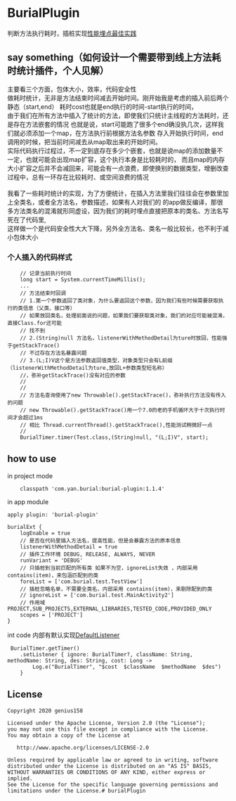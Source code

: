 # BurialPlugin
判断方法执行耗时，插桩实现[性能埋点最佳实践](./TODO_README.md)

## say something（如何设计一个需要带到线上方法耗时统计插件，个人见解）
主要看三个方面，包体大小，效率，代码安全性
<br/>
做耗时统计，无非是方法结束时间减去开始时间。刚开始我是考虑的插入前后两个静态（start,end）
耗时cost也就是end执行的时间-start执行的时间，
<br/>
由于我们在所有方法中插入了统计的方法，即使我们只统计主线程的方法耗时，还是存在方法嵌套的情况
也就是说，start可能跑了很多个end确没执几次，这样我们就必须添加一个map，在方法执行前根据方法名参数
存入开始执行时间，end调用的时候，把当前时间减去从map取出来的开始时间。
<br/>
实际代码执行过程过，不一定到底存在多少个嵌套，也就是说map的添加数量不一定，也就可能会出现map扩容，这个执行本身是比较耗时的，
而且map的内存大小扩容之后并不会减回来，可能会有一点浪费，即使换别的数据类型，增删改查过程中，总有一环存在比较耗时、或空间浪费的情况
<br/>
<br/>
我看了一些耗时统计的实现，为了方便统计，在插入方法里我们往往会在参数里加上全类名，或者全方法名，参数描述，如果有人对我们的
的app做反编译，那很多方法类名的混淆就形同虚设，因为我们的耗时埋点直接把原本的类名、方法名写死在了代码里,
<br/>
这样做一个是代码安全性大大下降，另外全方法名、类名一般比较长，也不利于减小包体大小

### 个人插入的代码样式
```
    // 记录当前执行时间
    long start = System.currentTimeMillis();
    ...
    // 方法结束时回调
    // 1.第一个参数返回了类对象，为什么要返回这个参数，因为我们有些时候需要获取执行的类信息（父类、接口等）
    // 如果放回类名，处理前面说的问题，如果我们要获取类对象，我们的对应可能被混淆，直接Class.for还可能
    // 找不到
    // 2.(String)null 方法名，listenerWithMethodDetail为ture时放回，性能强于getStackTrace()
    // 不过存在方法名暴露问题
    // 3.(L;I)V这个是方法参数返回值类型，对象类型只会有L前缀（listenerWithMethodDetail为ture,放回L+参数类型短名称）
    //，弥补getStackTrace()没有对应的参数
    //
    //
    // 方法名查询使用了new Throwable().getStackTrace()，弥补执行方法没有传入的问题
    // new Throwable().getStackTrace()用一个7.0的老的手机循环大于十次执行时间才会超过1ms
    // 相比 Thread.currentThread().getStackTrace(),性能测试稍微好一点
    //
    BurialTimer.timer(Test.class,(String)null, "(L;I)V", start);
```

## how to use 
in project mode
```
    classpath 'com.yan.burial:burial-plugin:1.1.4'
```
 in app module
```
apply plugin: 'burial-plugin'

burialExt {
    logEnable = true
    // 是否在代码里插入方法名，提高性能，但是会暴露方法的原本信息
    listenerWithMethodDetail = true
    // 插件工作环境 DEBUG, RELEASE, ALWAYS, NEVER
    runVariant = 'DEBUG'
    // 只插桩到当前匹配的所有类 如果不为空，ignoreList失效 ，内部采用 contains(item)，来包涵匹配到的类
    foreList = ['com.burial.test.TestView']
    // 插桩忽略名单，不需要全类名，内部采用 contains(item)，来剔除配到的类
    // ignoreList = ['com.burial.test.MainActivity2']
    // 作用域 PROJECT,SUB_PROJECTS,EXTERNAL_LIBRARIES,TESTED_CODE,PROVIDED_ONLY
    scopes = ['PROJECT']
}

```
 int code 内部有默认实现[DefaultListener](https://github.com/genius158/burialPlugin/blob/master/burialTimer/src/main/java/com/yan/burial/method/timer/DefaultListener.java)
``` 
 BurialTimer.getTimer()
    .setListener { ignore: BurialTimer?, className: String, methodName: String, des: String, cost: Long ->
        Log.e("BurialTimer", "$cost  $className  $methodName  $des")
    }
```
## License

    Copyright 2020 genius158

    Licensed under the Apache License, Version 2.0 (the "License");
    you may not use this file except in compliance with the License.
    You may obtain a copy of the License at

       http://www.apache.org/licenses/LICENSE-2.0

    Unless required by applicable law or agreed to in writing, software
    distributed under the License is distributed on an "AS IS" BASIS,
    WITHOUT WARRANTIES OR CONDITIONS OF ANY KIND, either express or implied.
    See the License for the specific language governing permissions and
    limitations under the License.# burialPlugin

